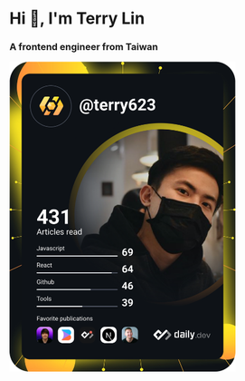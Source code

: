 # Hi 👋, I'm Terry Lin
### A frontend engineer from Taiwan

<a href="https://app.daily.dev/terry623"><img src="https://github.com/terry623/terry623/blob/main/devcard.svg" width="400" alt="Terry Lin's Dev Card"/></a>
